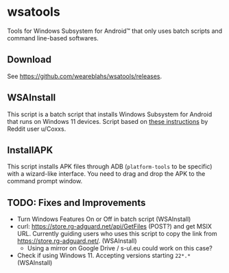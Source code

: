 # wsatools
Tools for Windows Subsystem for Android™ that only uses batch scripts and command line-based softwares.

## Download
See https://github.com/weareblahs/wsatools/releases.

## WSAInstall
This script is a batch script that installs Windows Subsystem for Android that runs on Windows 11 devices. Script based on [these instructions](https://www.reddit.com/r/Windows11/comments/qc6z0w/windows_subsystem_for_android_for_dev_channel/) by Reddit user u/Coxxs.

## InstallAPK
This script installs APK files through ADB (`platform-tools` to be specific) with a wizard-like interface. You need to drag and drop the APK to the command prompt window.

## TODO: Fixes and Improvements
 - Turn Windows Features On or Off in batch script (WSAInstall)
 - curl: https://store.rg-adguard.net/api/GetFiles (POST?) and get MSIX URL. Currently guiding users who uses this script to copy the link from https://store.rg-adguard.net/. (WSAInstall)
   - Using a mirror on Google Drive / s-ul.eu could work on this case?
 - Check if using Windows 11. Accepting versions starting `22*.*` (WSAInstall)
